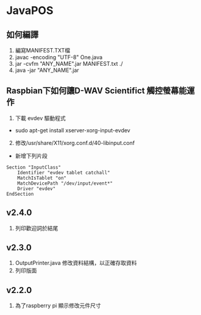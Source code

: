 # JavaPOS 

## 如何編譯
1. 編寫MANIFEST.TXT檔	
2. javac -encoding "UTF-8" One.java
3. jar -cvfm "ANY_NAME".jar MANIFEST.txt ./
4. java -jar "ANY_NAME".jar

## Raspbian下如何讓D-WAV Scientifict 觸控螢幕能運作
1. 下載 evdev 驅動程式
* sudo apt-get install xserver-xorg-input-evdev
2. 修改/usr/share/X11/xorg.conf.d/40-libinput.conf
* 新增下列片段
```
Section "InputClass"
    Identifier "evdev tablet catchall"
    MatchIsTablet "on"
    MatchDevicePath "/dev/input/event*"
    Driver "evdev"
EndSection
```
## v2.4.0
1. 列印歡迎詞於結尾

## v2.3.0
1. OutputPrinter.java 修改資料結構，以正確存取資料
2. 列印版面

## v2.2.0
1. 為了raspberry pi 顯示修改元件尺寸

